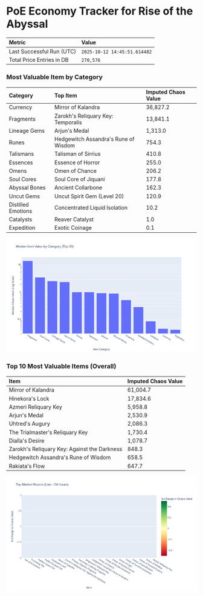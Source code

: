 # PoE Economy Tracker for Rise of the Abyssal

<!-- START_MAINTENANCE -->
| Metric | Value |
|:---|:---|
| Last Successful Run (UTC) | `2025-10-12 14:45:51.614482` |
| Total Price Entries in DB | `270,576` |

<!-- END_MAINTENANCE -->

<!-- START_DATAFRAME_DEBUG -->
<!-- END_DATAFRAME_DEBUG -->

<!-- START_CATEGORY_ANALYSIS -->
### Most Valuable Item by Category
| Category | Top Item | Imputed Chaos Value |
| :--- | :--- | :--- |
| Currency | Mirror of Kalandra | 36,827.2 |
| Fragments | Zarokh's Reliquary Key: Temporalis | 13,841.1 |
| Lineage Gems | Arjun's Medal | 1,313.0 |
| Runes | Hedgewitch Assandra's Rune of Wisdom | 754.3 |
| Talismans | Talisman of Sirrius | 410.8 |
| Essences | Essence of Horror | 255.0 |
| Omens | Omen of Chance | 206.2 |
| Soul Cores | Soul Core of Jiquani | 177.8 |
| Abyssal Bones | Ancient Collarbone | 162.3 |
| Uncut Gems | Uncut Spirit Gem (Level 20) | 120.9 |
| Distilled Emotions | Concentrated Liquid Isolation | 10.2 |
| Catalysts | Reaver Catalyst | 1.0 |
| Expedition | Exotic Coinage | 0.1 |


![Category Analysis Chart](charts/category_analysis.png)
<!-- END_ANALYSIS -->

<!-- START_ANALYSIS -->
### Top 10 Most Valuable Items (Overall)
| Item | Imputed Chaos Value |
| :--- | :--- |
| Mirror of Kalandra | 61,004.7 |
| Hinekora's Lock | 17,834.6 |
| Azmeri Reliquary Key | 5,958.8 |
| Arjun's Medal | 2,530.9 |
| Uhtred's Augury | 2,086.3 |
| The Trialmaster's Reliquary Key | 1,730.4 |
| Dialla's Desire | 1,078.7 |
| Zarokh's Reliquary Key: Against the Darkness | 848.3 |
| Hedgewitch Assandra's Rune of Wisdom | 658.5 |
| Rakiata's Flow | 647.7 |


![Market Movers Chart](charts/market_movers.png)
<!-- END_ANALYSIS -->
